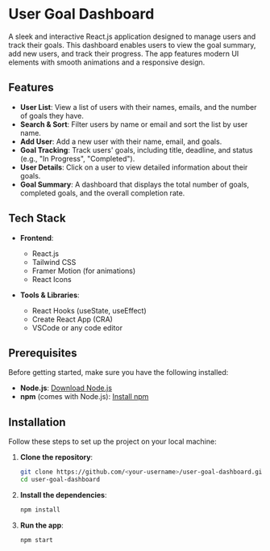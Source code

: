 # User Goal Dashboard

A sleek and interactive React.js application designed to manage users and track their goals. This dashboard enables users to view the goal summary, add new users, and track their progress. The app features modern UI elements with smooth animations and a responsive design.

## Features

- **User List**: View a list of users with their names, emails, and the number of goals they have.
- **Search & Sort**: Filter users by name or email and sort the list by user name.
- **Add User**: Add a new user with their name, email, and goals.
- **Goal Tracking**: Track users' goals, including title, deadline, and status (e.g., "In Progress", "Completed").
- **User Details**: Click on a user to view detailed information about their goals.
- **Goal Summary**: A dashboard that displays the total number of goals, completed goals, and the overall completion rate.

## Tech Stack

- **Frontend**:
  - React.js
  - Tailwind CSS
  - Framer Motion (for animations)
  - React Icons

- **Tools & Libraries**:
  - React Hooks (useState, useEffect)
  - Create React App (CRA)
  - VSCode or any code editor

## Prerequisites

Before getting started, make sure you have the following installed:

- **Node.js**: [Download Node.js](https://nodejs.org/)
- **npm** (comes with Node.js): [Install npm](https://www.npmjs.com/)

## Installation

Follow these steps to set up the project on your local machine:

1. **Clone the repository**:
   ```bash
   git clone https://github.com/<your-username>/user-goal-dashboard.git
   cd user-goal-dashboard
2. **Install the dependencies**:
   ```bash
   npm install
3. **Run the app**:
   ```bash
   npm start

